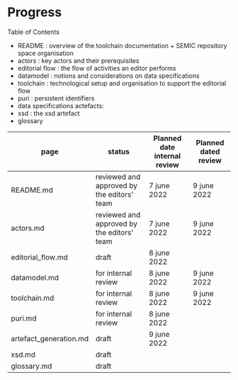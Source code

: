 # Progress 

Table of Contents

 - README : overview of the toolchain documentation + SEMIC repository space organisation 
 - actors : key actors and their prerequisites
 - editorial flow : the flow of activities an editor performs
 - datamodel : notions and considerations on data specifications
 - toolchain : technological setup and organisation to support the editorial flow
 - puri : persistent identifiers
 - data specifications actefacts:
 - xsd : the xsd artefact
 - glossary 

| page | status| Planned date internal review | Planned dated review |
| ---- | ---- |  --- |  --- | 
| README.md | reviewed and approved by the editors' team | 7 june 2022 | 9 june 2022 |
| actors.md | reviewed and approved by the editors' team | 7 june 2022 | 9 june 2022 |
| editorial_flow.md | draft | 8 june 2022 | 
| datamodel.md | for internal review |  8 june 2022 | 9 june 2022 |
| toolchain.md | for internal review |  8 june 2022 | 9 june 2022 |
| puri.md | for internal review | 8 june 2022 | |
| artefact_generation.md | draft | 9 june 2022 |
| xsd.md | draft  |
| glossary.md | draft |

